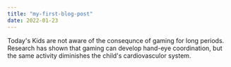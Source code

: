 ```yaml
---
title: "my-first-blog-post"
date: 2022-01-23
---
```


Today's Kids are not aware of the consequnce of gaming for long periods.
Research has shown that gaming can develop hand-eye coordination, but the
same activity diminishes the child's cardiovasculor system.
